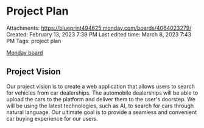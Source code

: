# Project Plan

Attachments: https://blueprint494625.monday.com/boards/4064023279/
Created: February 13, 2023 7:39 PM
Last edited time: March 8, 2023 7:43 PM
Tags: project plan

[Monday board](https://tec231588.monday.com/boards/4112023430/)

## Project Vision

Our project vision is to create a web application that allows users to search for vehicles from car dealerships. The automobile dealerships will be able to upload the cars to the platform and deliver them to the user's doorstep. We will be using the latest technologies, such as AI, to search for cars through natural language. Our ultimate goal is to provide a seamless and convenient car buying experience for our users.
